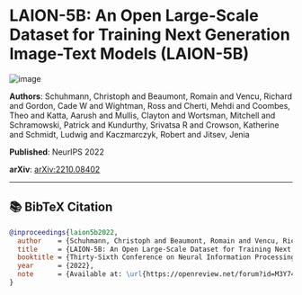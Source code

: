 # LAION-5B: An Open Large-Scale Dataset for Training Next Generation Image-Text Models (LAION-5B)
![image](https://lh5.googleusercontent.com/GLlZtnYViyWsxomeN0Xh7kY8IBZA9Ni2JmndUtGoSzIUT0NnXB7ru4wCNiHdFfhk1gwdc2LmbzvvNe_TTQCWe3hckDJLl7GiHzAc1S0agio3jxgv2DG3ih0WBPpQ88KQJf0jqtaN)

**Authors**: Schuhmann, Christoph and Beaumont, Romain and Vencu, Richard and Gordon, Cade W and Wightman, Ross and Cherti, Mehdi and Coombes, Theo and Katta, Aarush and Mullis, Clayton and Wortsman, Mitchell and Schramowski, Patrick and Kundurthy, Srivatsa R and Crowson, Katherine and Schmidt, Ludwig and Kaczmarczyk, Robert and Jitsev, Jenia 

**Published**: NeurIPS 2022

**arXiv**: [arXiv:2210.08402](https://arxiv.org/abs/2210.08402)

---

## 📚 BibTeX Citation

```bibtex
@inproceedings{laion5b2022,
  author    = {Schuhmann, Christoph and Beaumont, Romain and Vencu, Richard and Gordon, Cade W and Wightman, Ross and Cherti, Mehdi and Coombes, Theo and Katta, Aarush and Mullis, Clayton and Wortsman, Mitchell and Schramowski, Patrick and Kundurthy, Srivatsa R and Crowson, Katherine and Schmidt, Ludwig and Kaczmarczyk, Robert and Jitsev, Jenia},
  title     = {LAION-5B: An Open Large-Scale Dataset for Training Next Generation Image-Text Models},
  booktitle = {Thirty-Sixth Conference on Neural Information Processing Systems Datasets and Benchmarks Track},
  year      = {2022},
  note      = {Available at: \url{https://openreview.net/forum?id=M3Y74vmsMcY}}
}
```